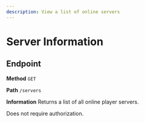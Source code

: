 ```yaml
---
description: View a list of online servers
---
```


# Server Information

## Endpoint

**Method** `GET`

**Path** `/servers`

**Information** Returns a list of all online player servers.

Does not require authorization.
